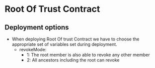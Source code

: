 # Root Of Trust Contract

## Deployment options

- When deploying Root Of trust Contract we have to choose the appropriate set of variables set during deployment.
  - revokeMode:
    - 1: The root member is also able to revoke any other member
    - 2: All ancestors including the root can revoke
